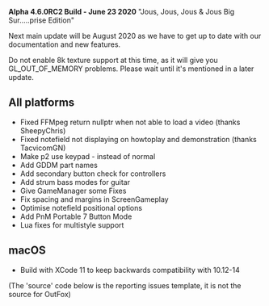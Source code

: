 **Alpha 4.6.0RC2 Build - June 23 2020**
"Jous, Jous, Jous & Jous Big Sur.....prise Edition"

Next main update will be August 2020 as we have to get up to date with our documentation and new features.

Do not enable 8k texture support at this time, as it will give you GL_OUT_OF_MEMORY problems.
Please wait until it's mentioned in a later update.

## All platforms
* Fixed FFMpeg return nullptr when not able to load a video (thanks SheepyChris)
* Fixed notefield not displaying on howtoplay and demonstration (thanks TacvicomGN)
* Make p2 use keypad - instead of normal
* Add GDDM part names
* Add secondary button check for controllers
* Add strum bass modes for guitar
* Give GameManager some Fixes
* Fix spacing and margins in ScreenGameplay
* Optimise notefield positional options
* Add PnM Portable 7 Button Mode
* Lua fixes for multistyle support

## macOS
* Build with XCode 11 to keep backwards compatibility with 10.12-14

(The 'source' code below is the reporting issues template, it is not the source for OutFox)